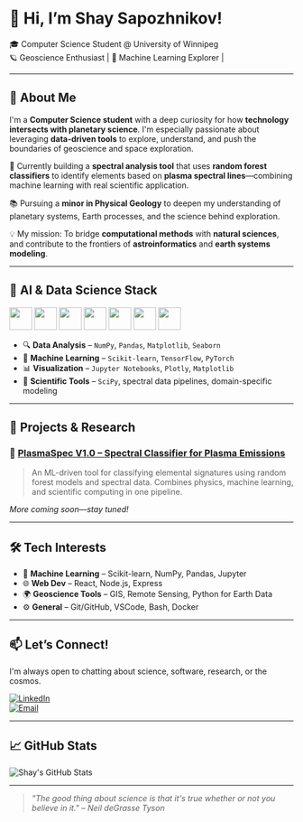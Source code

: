 # 👋 Hi, I’m Shay Sapozhnikov!

🎓 Computer Science Student @ University of Winnipeg  
🪐 Geoscience Enthusiast | 🤖 Machine Learning Explorer | 

---

## 🌟 About Me

I'm a **Computer Science student** with a deep curiosity for how **technology intersects with planetary science**. I'm especially passionate about leveraging **data-driven tools** to explore, understand, and push the boundaries of geoscience and space exploration.

🔬 Currently building a **spectral analysis tool** that uses **random forest classifiers** to identify elements based on **plasma spectral lines**—combining machine learning with real scientific application.

📚 Pursuing a **minor in Physical Geology** to deepen my understanding of planetary systems, Earth processes, and the science behind exploration.

💡 My mission: To bridge **computational methods** with **natural sciences**, and contribute to the frontiers of **astroinformatics** and **earth systems modeling**.

---

## 🧠 AI & Data Science Stack

<p align="left">
  <img src="https://cdn.jsdelivr.net/gh/devicons/devicon/icons/python/python-original.svg" width="40" />
  <img src="https://cdn.jsdelivr.net/gh/devicons/devicon/icons/jupyter/jupyter-original.svg" width="40" />
  <img src="https://cdn.jsdelivr.net/gh/devicons/devicon/icons/numpy/numpy-original.svg" width="40" />
  <img src="https://cdn.jsdelivr.net/gh/devicons/devicon/icons/pandas/pandas-original.svg" width="40" />
  <img src="https://cdn.jsdelivr.net/gh/devicons/devicon/icons/tensorflow/tensorflow-original.svg" width="40" />
  <img src="https://cdn.jsdelivr.net/gh/devicons/devicon/icons/pytorch/pytorch-original.svg" width="40" />
  <img src="https://cdn.jsdelivr.net/gh/devicons/devicon/icons/scikit-learn/scikit-learn-original.svg" width="40" />
</p>

- 🔍 **Data Analysis** – `NumPy`, `Pandas`, `Matplotlib`, `Seaborn`  
- 🧠 **Machine Learning** – `Scikit-learn`, `TensorFlow`, `PyTorch`  
- 📊 **Visualization** – `Jupyter Notebooks`, `Plotly`, `Matplotlib`  
- 🧪 **Scientific Tools** – `SciPy`, spectral data pipelines, domain-specific modeling


---






## 🔭 Projects & Research

### 🔹 [PlasmaSpec V1.0 – Spectral Classifier for Plasma Emissions](https://github.com/ShaySapozhnikov/PlasmaSpec-V1.0)
> An ML-driven tool for classifying elemental signatures using random forest models and spectral data. Combines physics, machine learning, and scientific computing in one pipeline.

*More coming soon—stay tuned!*

---

## 🛠 Tech Interests

- 🧠 **Machine Learning** – Scikit-learn, NumPy, Pandas, Jupyter
- 🌐 **Web Dev** – React, Node.js, Express
- 🌍 **Geoscience Tools** – GIS, Remote Sensing, Python for Earth Data
- ⚙️ **General** – Git/GitHub, VSCode, Bash, Docker

---

## 📫 Let’s Connect!

I'm always open to chatting about science, software, research, or the cosmos.

[![LinkedIn](https://img.shields.io/badge/LinkedIn-blue?style=flat&logo=linkedin)](https://www.linkedin.com/in/shay-sapozhnikov-b6b370175/)  
[![Email](https://img.shields.io/badge/Email-grey?style=flat&logo=gmail)](mailto:shaysapozhnikov@gmail.com)

---

## 📈 GitHub Stats

![Shay's GitHub Stats](https://github-readme-stats.vercel.app/api?username=shaysapozhnikov&show_icons=true&theme=tokyonight)


---

> _"The good thing about science is that it's true whether or not you believe in it." – Neil deGrasse Tyson_

